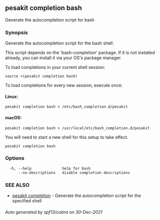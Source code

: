 ## pesakit completion bash

Generate the autocompletion script for bash

### Synopsis

Generate the autocompletion script for the bash shell.

This script depends on the 'bash-completion' package.
If it is not installed already, you can install it via your OS's package manager.

To load completions in your current shell session:

	source <(pesakit completion bash)

To load completions for every new session, execute once:

#### Linux:

	pesakit completion bash > /etc/bash_completion.d/pesakit

#### macOS:

	pesakit completion bash > /usr/local/etc/bash_completion.d/pesakit

You will need to start a new shell for this setup to take effect.


```
pesakit completion bash
```

### Options

```
  -h, --help              help for bash
      --no-descriptions   disable completion descriptions
```

### SEE ALSO

* [pesakit completion](pesakit_completion.md)	 - Generate the autocompletion script for the specified shell

###### Auto generated by spf13/cobra on 30-Dec-2021
